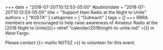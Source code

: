 +++
date = "2018-07-20T10:12:53-05:00"
#publishdate = "2018-07-20T10:12:53-05:00"
title = "Support Ham Radio at the Night to Unite"
authors = [ "K0STK" ]
categories = [ "Outreach" ]
tags = []
+++
RRRA members are encouraged to help raise awareness of Amateur Radio
at the
[2018 Night to Unite]({{< relref "calendar/2018/night-to-unite.md" >}}) in
West Fargo.

Please contact {{< mailto N0TSZ >}} to volunteer for this event.
<!--more-->
